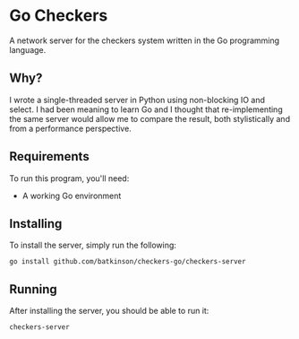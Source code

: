 # Go Checkers

A network server for the checkers system written in the Go programming language.

## Why?

I wrote a single-threaded server in Python using non-blocking IO and select. I had been meaning to learn Go and I thought that re-implementing the same server would allow me to compare the result, both stylistically and from a performance perspective.

## Requirements

To run this program, you'll need:

  * A working Go environment

## Installing

To install the server, simply run the following:

```
go install github.com/batkinson/checkers-go/checkers-server
```

## Running

After installing the server, you should be able to run it:

```
checkers-server
```
